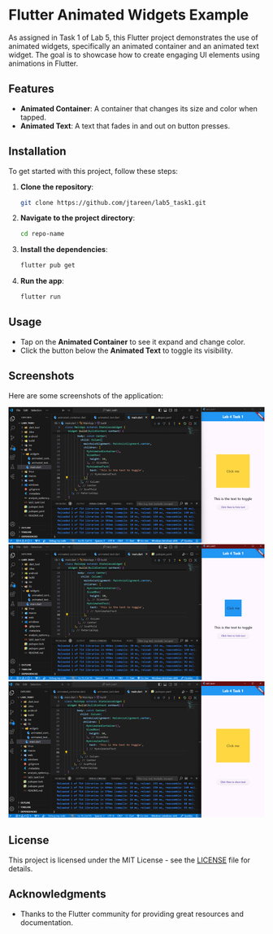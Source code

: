 # Flutter Animated Widgets Example

As assigned in Task 1 of Lab 5, this Flutter project demonstrates the use of animated widgets, specifically an animated container and an animated text widget. The goal is to showcase how to create engaging UI elements using animations in Flutter.

## Features

- **Animated Container**: A container that changes its size and color when tapped.
- **Animated Text**: A text that fades in and out on button presses.

## Installation

To get started with this project, follow these steps:

1. **Clone the repository**:
   ```bash
   git clone https://github.com/jtareen/lab5_task1.git
   ```

2. **Navigate to the project directory**:
   ```bash
   cd repo-name
   ```

3. **Install the dependencies**:
   ```bash
   flutter pub get
   ```

4. **Run the app**:
   ```bash
   flutter run
   ```

## Usage

- Tap on the **Animated Container** to see it expand and change color.
- Click the button below the **Animated Text** to toggle its visibility.

## Screenshots

Here are some screenshots of the application:

![Animated Container](assets/screenshots/image01.png)
![Animated Container](assets/screenshots/image02.png)
![Animated Container](assets/screenshots/image03.png)

## License

This project is licensed under the MIT License - see the [LICENSE](LICENSE) file for details.

## Acknowledgments

- Thanks to the Flutter community for providing great resources and documentation.